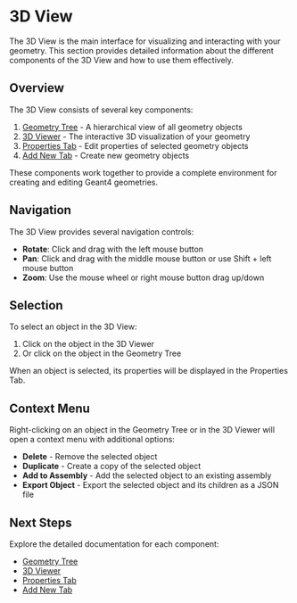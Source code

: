 # 3D View

The 3D View is the main interface for visualizing and interacting with your geometry. This section provides detailed information about the different components of the 3D View and how to use them effectively.

## Overview

The 3D View consists of several key components:

1. [Geometry Tree](geometry-tree.md) - A hierarchical view of all geometry objects
2. [3D Viewer](viewer.md) - The interactive 3D visualization of your geometry
3. [Properties Tab](properties-tab.md) - Edit properties of selected geometry objects
4. [Add New Tab](add-new-tab.md) - Create new geometry objects

These components work together to provide a complete environment for creating and editing Geant4 geometries.

## Navigation

The 3D View provides several navigation controls:

- **Rotate**: Click and drag with the left mouse button
- **Pan**: Click and drag with the middle mouse button or use Shift + left mouse button
- **Zoom**: Use the mouse wheel or right mouse button drag up/down

## Selection

To select an object in the 3D View:

1. Click on the object in the 3D Viewer
2. Or click on the object in the Geometry Tree

When an object is selected, its properties will be displayed in the Properties Tab.

## Context Menu

Right-clicking on an object in the Geometry Tree or in the 3D Viewer will open a context menu with additional options:

- **Delete** - Remove the selected object
- **Duplicate** - Create a copy of the selected object
- **Add to Assembly** - Add the selected object to an existing assembly
- **Export Object** - Export the selected object and its children as a JSON file

## Next Steps

Explore the detailed documentation for each component:

- [Geometry Tree](geometry-tree.md)
- [3D Viewer](viewer.md)
- [Properties Tab](properties-tab.md)
- [Add New Tab](add-new-tab.md)
